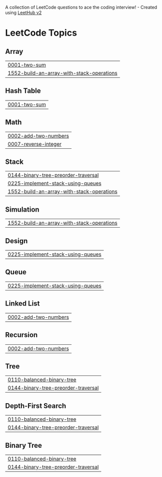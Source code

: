 A collection of LeetCode questions to ace the coding interview! - Created using [LeetHub v2](https://github.com/arunbhardwaj/LeetHub-2.0)
<!---LeetCode Topics Start-->
# LeetCode Topics
## Array
|  |
| ------- |
| [0001-two-sum](https://github.com/whalesesy/leet-code-tasks/tree/master/0001-two-sum) |
| [1552-build-an-array-with-stack-operations](https://github.com/whalesesy/leet-code-tasks/tree/master/1552-build-an-array-with-stack-operations) |
## Hash Table
|  |
| ------- |
| [0001-two-sum](https://github.com/whalesesy/leet-code-tasks/tree/master/0001-two-sum) |
## Math
|  |
| ------- |
| [0002-add-two-numbers](https://github.com/whalesesy/leet-code-tasks/tree/master/0002-add-two-numbers) |
| [0007-reverse-integer](https://github.com/whalesesy/leet-code-tasks/tree/master/0007-reverse-integer) |
## Stack
|  |
| ------- |
| [0144-binary-tree-preorder-traversal](https://github.com/whalesesy/leet-code-tasks/tree/master/0144-binary-tree-preorder-traversal) |
| [0225-implement-stack-using-queues](https://github.com/whalesesy/leet-code-tasks/tree/master/0225-implement-stack-using-queues) |
| [1552-build-an-array-with-stack-operations](https://github.com/whalesesy/leet-code-tasks/tree/master/1552-build-an-array-with-stack-operations) |
## Simulation
|  |
| ------- |
| [1552-build-an-array-with-stack-operations](https://github.com/whalesesy/leet-code-tasks/tree/master/1552-build-an-array-with-stack-operations) |
## Design
|  |
| ------- |
| [0225-implement-stack-using-queues](https://github.com/whalesesy/leet-code-tasks/tree/master/0225-implement-stack-using-queues) |
## Queue
|  |
| ------- |
| [0225-implement-stack-using-queues](https://github.com/whalesesy/leet-code-tasks/tree/master/0225-implement-stack-using-queues) |
## Linked List
|  |
| ------- |
| [0002-add-two-numbers](https://github.com/whalesesy/leet-code-tasks/tree/master/0002-add-two-numbers) |
## Recursion
|  |
| ------- |
| [0002-add-two-numbers](https://github.com/whalesesy/leet-code-tasks/tree/master/0002-add-two-numbers) |
## Tree
|  |
| ------- |
| [0110-balanced-binary-tree](https://github.com/whalesesy/leet-code-tasks/tree/master/0110-balanced-binary-tree) |
| [0144-binary-tree-preorder-traversal](https://github.com/whalesesy/leet-code-tasks/tree/master/0144-binary-tree-preorder-traversal) |
## Depth-First Search
|  |
| ------- |
| [0110-balanced-binary-tree](https://github.com/whalesesy/leet-code-tasks/tree/master/0110-balanced-binary-tree) |
| [0144-binary-tree-preorder-traversal](https://github.com/whalesesy/leet-code-tasks/tree/master/0144-binary-tree-preorder-traversal) |
## Binary Tree
|  |
| ------- |
| [0110-balanced-binary-tree](https://github.com/whalesesy/leet-code-tasks/tree/master/0110-balanced-binary-tree) |
| [0144-binary-tree-preorder-traversal](https://github.com/whalesesy/leet-code-tasks/tree/master/0144-binary-tree-preorder-traversal) |
<!---LeetCode Topics End-->